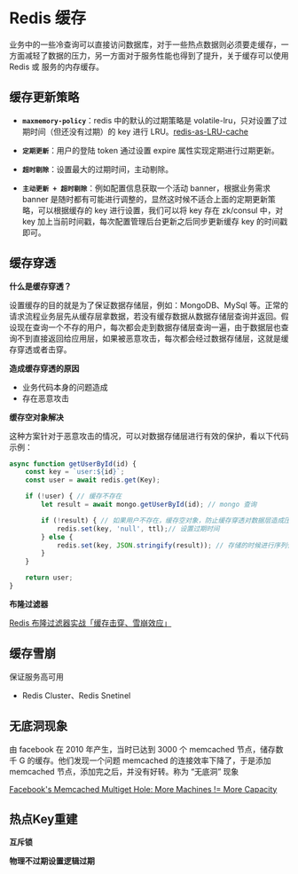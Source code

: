 # Redis 缓存

业务中的一些冷查询可以直接访问数据库，对于一些热点数据则必须要走缓存，一方面减轻了数据的压力，另一方面对于服务性能也得到了提升，关于缓存可以使用 Redis 或 服务的内存缓存。

## 缓存更新策略

- **```maxmemory-policy```**：redis 中的默认的过期策略是 volatile-lru，只对设置了过期时间（但还没有过期）的 key 进行 LRU。[redis-as-LRU-cache](http://oldblog.antirez.com/post/redis-as-LRU-cache.html)

- **```定期更新```**：用户的登陆 token 通过设置 expire 属性实现定期进行过期更新。

- **```超时剔除```**：设置最大的过期时间，主动剔除。

- **```主动更新 + 超时剔除```**：例如配置信息获取一个活动 banner，根据业务需求 banner 是随时都有可能进行调整的，显然这时候不适合上面的定期更新策略，可以根据缓存的 key 进行设置，我们可以将 key 存在 zk/consul 中，对 key 加上当前时间戳，每次配置管理后台更新之后同步更新缓存 key 的时间戳即可。

## 缓存穿透

**什么是缓存穿透？**

设置缓存的目的就是为了保证数据存储层，例如：MongoDB、MySql 等。正常的请求流程业务层先从缓存层拿数据，若没有缓存数据从数据存储层查询并返回。假设现在查询一个不存的用户，每次都会走到数据存储层查询一遍，由于数据层也查询不到直接返回给应用层，如果被恶意攻击，每次都会经过数据存储层，这就是缓存穿透或者击穿。

**造成缓存穿透的原因**

* 业务代码本身的问题造成
* 存在恶意攻击

**缓存空对象解决**

这种方案针对于恶意攻击的情况，可以对数据存储层进行有效的保护，看以下代码示例：

```js
async function getUserById(id) {
    const key = `user:${id}`;
    const user = await redis.get(Key);

    if (!user) { // 缓存不存在
        let result = await mongo.getUserById(id); // mongo 查询

        if (!result) { // 如果用户不存在，缓存空对象，防止缓存穿透对数据层造成压力
            redis.set(key, 'null', ttl);// 设置过期时间
        } else {
            redis.set(key, JSON.stringify(result)); // 存储的时候进行序列化
        }   
    }

    return user;
}
```

**布隆过滤器**

[Redis 布隆过滤器实战「缓存击穿、雪崩效应」](https://juejin.im/post/5c9442ae5188252d77392241)

## 缓存雪崩

保证服务高可用

* Redis Cluster、Redis Snetinel

## 无底洞现象

由 facebook 在 2010 年产生，当时已达到 3000 个 memcached 节点，储存数千 G 的缓存。他们发现一个问题 memcached 的连接效率下降了，于是添加 memcached 节点，添加完之后，并没有好转。称为 “无底洞” 现象

[Facebook's Memcached Multiget Hole: More Machines != More Capacity 
](http://highscalability.com/blog/2009/10/26/facebooks-memcached-multiget-hole-more-machines-more-capacit.html)

## 热点Key重建

**互斥锁**

**物理不过期设置逻辑过期**




